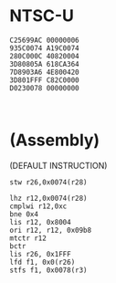 # NTSC-U
```
C25699AC 00000006
935C0074 A19C0074
280C000C 40820004
3D80805A 618CA364
7D8903A6 4E800420
3D801FFF C82C0000
D0230078 00000000



```
# (Assembly)
(DEFAULT INSTRUCTION)
```
stw r26,0x0074(r28) 
```
```
lhz r12,0x0074(r28)
cmplwi r12,0xc
bne 0x4
lis r12, 0x8004
ori r12, r12, 0x09b8
mtctr r12
bctr 
lis r26, 0x1FFF
lfd f1, 0x0(r26)
stfs f1, 0x0078(r3)
```

